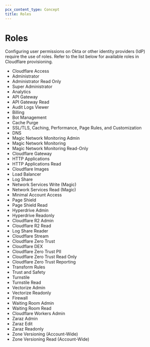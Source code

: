 ```yaml
---
pcx_content_type: Concept
title: Roles
---
```


# Roles

Configuring user permissions on Okta or other identity providers (IdP) require the use of roles. Refer to the list below for available roles in Cloudflare provisioning.

- Cloudflare Access
- Administrator
- Administrator Read Only
- Super Administrator
- Analytics
- API Gateway
- API Gateway Read
- Audit Logs Viewer
- Billing
- Bot Management
- Cache Purge
- SSL/TLS, Caching, Performance, Page Rules, and Customization
- DNS
- Magic Network Monitoring Admin
- Magic Network Monitoring
- Magic Network Monitoring Read-Only
- Cloudflare Gateway
- HTTP Applications
- HTTP Applications Read
- Cloudflare Images
- Load Balancer
- Log Share
- Network Services Write (Magic)
- Network Services Read (Magic)
- Minimal Account Access
- Page Shield
- Page Shield Read
- Hyperdrive Admin
- Hyperdrive Readonly
- Cloudflare R2 Admin
- Cloudflare R2 Read
- Log Share Reader
- Cloudflare Stream
- Cloudflare Zero Trust
- Cloudflare DEX
- Cloudflare Zero Trust PII
- Cloudflare Zero Trust Read Only
- Cloudflare Zero Trust Reporting
- Transform Rules
- Trust and Safety
- Turnstile
- Turnstile Read
- Vectorize Admin
- Vectorize Readonly
- Firewall
- Waiting Room Admin
- Waiting Room Read
- Cloudflare Workers Admin
- Zaraz Admin
- Zaraz Edit
- Zaraz Readonly
- Zone Versioning (Account-Wide)
- Zone Versioning Read (Account-Wide)